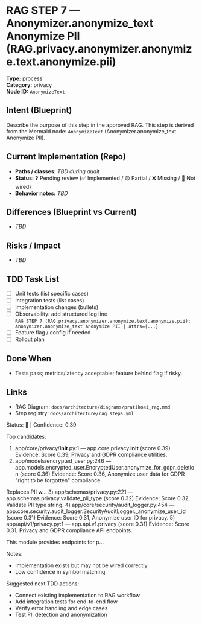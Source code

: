 # RAG STEP 7 — Anonymizer.anonymize_text Anonymize PII (RAG.privacy.anonymizer.anonymize.text.anonymize.pii)

**Type:** process  
**Category:** privacy  
**Node ID:** `AnonymizeText`

## Intent (Blueprint)
Describe the purpose of this step in the approved RAG. This step is derived from the Mermaid node: `AnonymizeText` (Anonymizer.anonymize_text Anonymize PII).

## Current Implementation (Repo)
- **Paths / classes:** _TBD during audit_
- **Status:** ❓ Pending review (✅ Implemented / 🟡 Partial / ❌ Missing / 🔌 Not wired)
- **Behavior notes:** _TBD_

## Differences (Blueprint vs Current)
- _TBD_

## Risks / Impact
- _TBD_

## TDD Task List
- [ ] Unit tests (list specific cases)
- [ ] Integration tests (list cases)
- [ ] Implementation changes (bullets)
- [ ] Observability: add structured log line  
  `RAG STEP 7 (RAG.privacy.anonymizer.anonymize.text.anonymize.pii): Anonymizer.anonymize_text Anonymize PII | attrs={...}`
- [ ] Feature flag / config if needed
- [ ] Rollout plan

## Done When
- Tests pass; metrics/latency acceptable; feature behind flag if risky.

## Links
- RAG Diagram: `docs/architecture/diagrams/pratikoai_rag.mmd`
- Step registry: `docs/architecture/rag_steps.yml`


<!-- AUTO-AUDIT:BEGIN -->
Status: 🔌  |  Confidence: 0.39

Top candidates:
1) app/core/privacy/__init__.py:1 — app.core.privacy.__init__ (score 0.39)
   Evidence: Score 0.39, Privacy and GDPR compliance utilities.
2) app/models/encrypted_user.py:246 — app.models.encrypted_user.EncryptedUser.anonymize_for_gdpr_deletion (score 0.36)
   Evidence: Score 0.36, Anonymize user data for GDPR "right to be forgotten" compliance.

Replaces PII w...
3) app/schemas/privacy.py:221 — app.schemas.privacy.validate_pii_type (score 0.32)
   Evidence: Score 0.32, Validate PII type string.
4) app/core/security/audit_logger.py:454 — app.core.security.audit_logger.SecurityAuditLogger._anonymize_user_id (score 0.31)
   Evidence: Score 0.31, Anonymize user ID for privacy.
5) app/api/v1/privacy.py:1 — app.api.v1.privacy (score 0.31)
   Evidence: Score 0.31, Privacy and GDPR compliance API endpoints.

This module provides endpoints for p...

Notes:
- Implementation exists but may not be wired correctly
- Low confidence in symbol matching

Suggested next TDD actions:
- Connect existing implementation to RAG workflow
- Add integration tests for end-to-end flow
- Verify error handling and edge cases
- Test PII detection and anonymization
<!-- AUTO-AUDIT:END -->